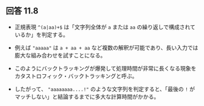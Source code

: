 ## 回答 11.8

- 正規表現 `^(a|aa)+$` は「文字列全体が `a` または `aa` の繰り返しで構成されているか」を判定する。

- 例えば `"aaaaa"` は `a + aa + aa` など複数の解釈が可能であり、長い入力では膨大な組み合わせを試すことになる。
- このようにバックトラッキングが爆発して処理時間が非常に長くなる現象をカタストロフィック・バックトラッキングと呼ぶ。

- したがって、 `"aaaaaaaa....!"` のような文字列を判定すると、「最後の `!` がマッチしない」と結論するまでに多大な計算時間がかかる。
